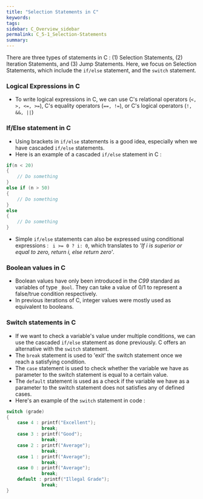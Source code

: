 ```yaml
---
title: "Selection Statements in C"
keywords:
tags:
sidebar: C_Overview_sidebar
permalink: C_5-1_Selection-Statements
summary:
---
```

There are three types of statements in C : (1) Selection Statements, (2) Iteration Statements, and (3) Jump Statements. Here, we focus on Selection Statements, which include the ```if/else``` statement, and the ```switch``` statement.

### Logical Expressions in C
- To write logical expressions in C, we can use C's relational operators (```<, >, <=, >=```), C's equality operators (```==, !=```), or C's logical operators (```!, &&, ||```)

### If/Else statement in C
- Using brackets in ```if/else``` statements is a good idea, especially when we have cascaded ```if/else``` statements.
- Here is an example of a cascaded ```if/else``` statement in C :

```c
if(n < 20)
{
    // Do something
}
else if (n > 50)
{
    // Do something
}
else
{
    // Do something
}
```

- Simple ```if/else``` statements can also be expressed using conditional expressions : ``` i >= 0 ? i: 0```, which translates to *'If i is superior or equal to zero, return i, else return zero'*.

### Boolean values in C
- Boolean values have only been introduced in the *C99* standard as variables of type ```_Bool```. They can take a value of 0/1 to represent a false/true condition respectively.
- In previous iterations of C, integer values were mostly used as equivalent to booleans.

### Switch statements in C
- If we want to check a variable's value under multiple conditions, we can use the cascaded ```if/else``` statement as done previously. C offers an alternative with the ```switch``` statement.
- The ```break``` statement is used to 'exit' the switch statement once we reach a satisfying condition.
- The ```case``` statement is used to check whether the variable we have as parameter to the switch statement is equal to a certain value.
- The ```default``` statement is used as a check if the variable we have as a parameter to the switch statement does not satisfies any of defined cases.
- Here's an example of the ```switch``` statement in code :
```c
switch (grade)
{
    case 4 : printf("Excellent");
             break;
    case 3 : printf("Good");
             break;
    case 2 : printf("Average");
             break;
    case 1 : printf("Average");
             break;
    case 0 : printf("Average");
             break;
    default : printf("Illegal Grade");
             break;
}

```